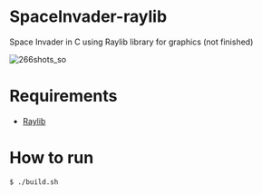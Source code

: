# SpaceInvader-raylib
Space Invader in C using Raylib library for graphics (not finished)

![266shots_so](https://github.com/user-attachments/assets/19e10262-a95a-4ffe-aad1-39c9a61649a3)

# Requirements
<ul>
  <li><a href="https://www.raylib.com">Raylib</a></li>
</ul>

# How to run
```console
$ ./build.sh
```

